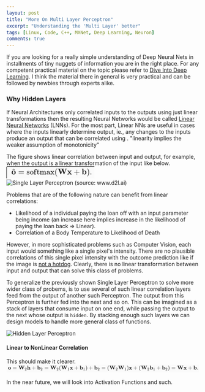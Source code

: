 ```yaml
---
layout: post
title: "More On Multi Layer Perceptron"
excerpt: "Understanding the 'Multi Layer' better"
tags: [Linux, Code, C++, MXNet, Deep Learning, Neuron]
comments: true
---
```

If you are looking for a really simple understanding of Deep Neural Nets in
installments of tiny nuggets of information you are in the right place. For any
competent practical material on the topic please refer to [Dive Into Deep
Learning](http:www.d2l.ai). I think the material there in general is very
practical and can be followed by newbies through experts alike.

### Why Hidden Layers
If Neural Architectures only correlated inputs to the outputs using just linear
transformations then the resulting Neural Networks would be called [Linear
Neural Networks](https://d2l.ai/chapter_linear-networks/index.html) (LNNs). For
the most part, Linear NNs are useful in cases where the inputs linearly
determine output, ie., any changes to the inputs produce an output that can be
correlated using . "linearity implies the weaker assumption of
monotonicity"

The figure shows linear correlation between input and output, for example, when
the output is a linear transformation of the input like below.
![sotfmax](/images/softmax.png)
![Single Layer Perceptron (source: www.d2l.ai)](https://d2l.ai/_images/singlelayer.svg)

Problems that are of the following nature can benefit from linear correlations:
+ Likelihood of a individual paying the loan off with an input parameter being
  income (an increase here implies increase in the likelihood of paying the loan
  back => Linear).
+ Correlation of a Body Temperature to Likelihood of Death

However, in more sophisticated problems such as Computer Vision, each input
would something like a single pixel's intensity. There are no plausible
correlations of this single pixel intensity with the outcome prediction like if
the image is [not a hotdog](http://www.mycpu.org/not-a-hotdog/). Clearly, there
is no linear transformation between input and output that can solve this class
of problems.

To generalize the previously shown Single Layer Perceptron to solve more wider
class of probems, is to use several of such linear correlation layers feed from
the output of another such Perceptron. The output from this Perceptron is
further fed into the next and so on. This can be imagined as a stack of layers
that consume input on one end, while passing the output to the next whose output
is ``hidden``. By stacking enough such layers we can design models to handle
more general class of functions.

![Hidden Layer Perceptron](https://d2l.ai/_images/mlp.svg)

#### Linear to NonLinear Correlation
This should make it clearer.
![Linear to Non-Linear](/images/lin-to-nonlinear.png)

In the near future, we will look into Activation Functions and such.
